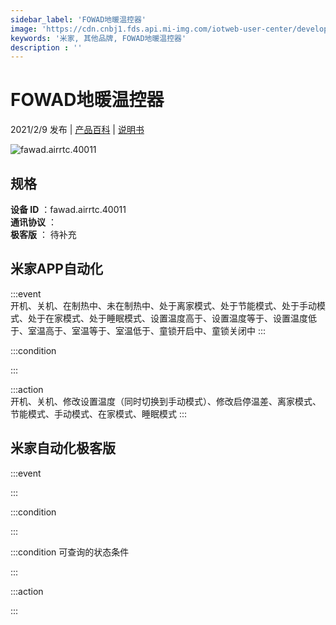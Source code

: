 ```yaml
---
sidebar_label: 'FOWAD地暖温控器'
image: 'https://cdn.cnbj1.fds.api.mi-img.com/iotweb-user-center/developer_1679048938612QaCPycf9.png?GalaxyAccessKeyId=AKVGLQWBOVIRQ3XLEW&Expires=9223372036854775807&Signature=NtSrV/MJP6GIZghUmx7aPCXLtOM='
keywords: '米家, 其他品牌, FOWAD地暖温控器'
description : ''
---
```

# FOWAD地暖温控器

2021/2/9 发布 | [产品百科](https://home.mi.com/webapp/content/baike/product/index.html?model=fawad.airrtc.40011/) | [说明书](https://home.mi.com/views/introduction.html?model=fawad.airrtc.40011&region=cn)

![fawad.airrtc.40011](https://cdn.cnbj1.fds.api.mi-img.com/iotweb-user-center/developer_1679048938612QaCPycf9.png?GalaxyAccessKeyId=AKVGLQWBOVIRQ3XLEW&Expires=9223372036854775807&Signature=NtSrV/MJP6GIZghUmx7aPCXLtOM=)

## 规格  
> 
**设备 ID** ：fawad.airrtc.40011  
**通讯协议** ：  
**极客版**  ： 待补充 


## 米家APP自动化  

:::event  
开机、关机、在制热中、未在制热中、处于离家模式、处于节能模式、处于手动模式、处于在家模式、处于睡眠模式、设置温度高于、设置温度等于、设置温度低于、室温高于、室温等于、室温低于、童锁开启中、童锁关闭中
:::

:::condition  

:::

:::action   
开机、关机、修改设置温度（同时切换到手动模式）、修改启停温差、离家模式、节能模式、手动模式、在家模式、睡眠模式
:::

## 米家自动化极客版  

:::event  

:::

:::condition  

:::

:::condition 可查询的状态条件  

:::

:::action  

:::

        
